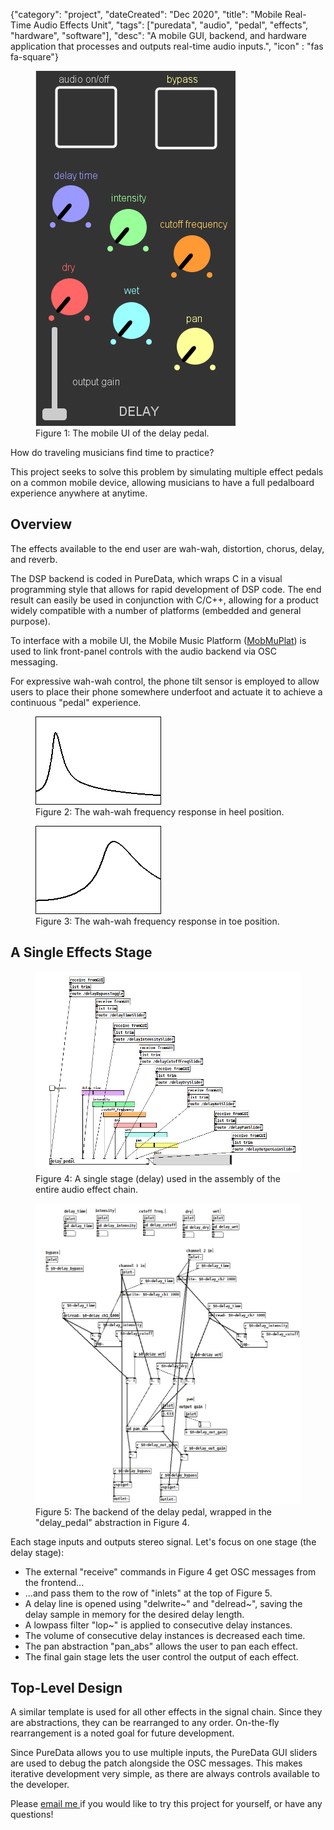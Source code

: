 {"category": "project", "dateCreated": "Dec 2020", "title": "Mobile Real-Time Audio Effects Unit", "tags": ["puredata", "audio", "pedal", "effects", "hardware", "software"], "desc": "A mobile GUI, backend, and hardware application that processes and outputs real-time audio inputs.", "icon" : "fas fa-square"}

<article>

<div class="row">
    <div class="col col-lg-9 col-md-12 col-sm-12">
        <figure class="figure">
            <img src="../images/delay_gui.PNG" class="figure-img img-fluid rounded" alt="The mobile UI of the delay pedal.">
            <figcaption class="figure-caption">
                Figure 1: The mobile UI of the delay pedal.
            </figcaption>
        </figure>
    </div>
</div>

How do traveling musicians find time to practice?

This project seeks to solve this problem by simulating multiple effect pedals on a common mobile device, allowing musicians to have a full pedalboard experience anywhere at anytime.

## Overview
The effects available to the end user are wah-wah, distortion, chorus, delay, and reverb.

The DSP backend is coded in PureData, which wraps C in a visual programming style that allows for rapid development of DSP code. The end result can easily be used in conjunction with C/C++, allowing for a product widely compatible with a number of platforms (embedded and general purpose).

To interface with a mobile UI, the Mobile Music Platform (<a href="https://danieliglesia.com/mobmuplat/" class="text-link">MobMuPlat</a>) is used to link front-panel controls with the audio backend via OSC messaging.

For expressive wah-wah control, the phone tilt sensor is employed to allow users to place their phone somewhere underfoot and actuate it to achieve a continuous "pedal" experience.

<div class="row">
    <div class="col col-lg-6 col-md-6 col-sm-6">
        <figure class="figure">
            <img src="../images/wah_lo_cf_hi_q.PNG" class="figure-img img-fluid rounded" alt="The wah-wah frequency response in heel position.">
            <figcaption class="figure-caption">
                Figure 2: The wah-wah frequency response in heel position.
            </figcaption>
        </figure>
    </div>
    <div class="col col-lg-6 col-md-6 col-sm-6">
        <figure class="figure">
            <img src="../images/wah_hi_cf_hi_q.PNG" class="figure-img img-fluid rounded" alt="The wah-wah frequency response in toe position.">
            <figcaption class="figure-caption">
                Figure 3: The wah-wah frequency response in toe position.
            </figcaption>
        </figure>
    </div>
</div>

## A Single Effects Stage
<div class="row">
    <div class="col col-lg-6 col-md-6 col-sm-12">
        <figure class="figure">
            <img src="../images/mmp.PNG" class="figure-img img-fluid rounded" alt="A single stage (delay) used in the assembly of the entire audio effect chain.">
            <figcaption class="figure-caption">
                Figure 4: A single stage (delay) used in the assembly of the entire audio effect chain.
            </figcaption>
        </figure>
    </div>
    <div class="col col-lg-6 col-md-6 col-sm-12">
        <figure class="figure">
            <img src="../images/delay_guts.PNG" class="figure-img img-fluid rounded" alt="The backend of the delay pedal.">
            <figcaption class="figure-caption">
                Figure 5: The backend of the delay pedal, wrapped in the "delay_pedal" abstraction in Figure 4.
            </figcaption>
        </figure>
    </div>
</div>

Each stage inputs and outputs stereo signal. Let's focus on one stage (the delay stage):
<ul>
<li>The external "receive" commands in Figure 4 get OSC messages from the frontend...</li>
<li>...and pass them to the row of "inlets" at the top of Figure 5. </li>
<li>A delay line is opened using "delwrite~" and "delread~", saving the delay sample in memory for the desired delay length.</li>
<li>A lowpass filter "lop~" is applied to consecutive delay instances.</li>
<li>The volume of consecutive delay instances is decreased each time.</li>
<li>The pan abstraction "pan_abs" allows the user to pan each effect.</li>
<li>The final gain stage lets the user control the output of each effect.</li>
</ul>

## Top-Level Design
A similar template is used for all other effects in the signal chain. Since they are abstractions, they can be rearranged to any order. On-the-fly rearrangement is a noted goal for future development.

Since PureData allows you to use multiple inputs, the PureData GUI sliders are used to debug the patch alongside the OSC messages. This makes iterative development very simple, as there are always controls available to the developer.

Please 
<a href="/index_no_animation.php#contact" class="text-link">
email me
</a> if you would like to try this project for yourself, or have any questions!

</article>